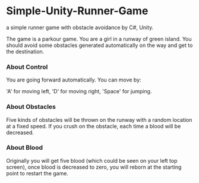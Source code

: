 # Simple-Unity-Runner-Game
a simple runner game with obstacle avoidance by C#, Unity.

The game is a parkour game. You are a girl in a runway of green island. You should avoid some obstacles generated automatically on the way and get to the destination.

### About Control
You are going forward automatically. You can move by:

'A' for moving left, 'D' for moving right, 'Space' for jumping.

### About Obstacles
Five kinds of obstacles will be thrown on the runway with a random location at a fixed speed. If you crush on the obstacle, each time a blood will be decreased.

### About Blood
Originally you will get five blood (which could be seen on your left top screen), once blood is decreased to zero, you will reborn at the starting point to restart the game.
